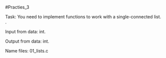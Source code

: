 #Practies_3

Task: You need to implement functions to work with a single-connected list. .

Input from data: int. 

Output from data: int.

Name files: 01_lists.c
